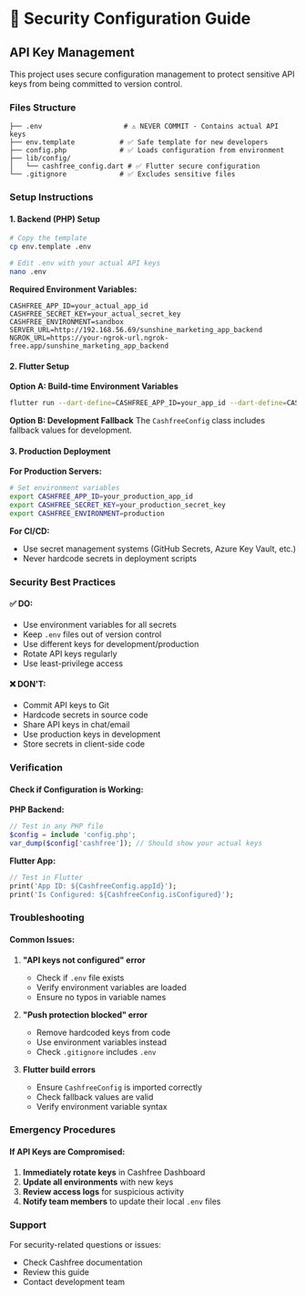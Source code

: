 # 🔐 Security Configuration Guide

## API Key Management

This project uses secure configuration management to protect sensitive API keys from being committed to version control.

### Files Structure

```
├── .env                    # ⚠️ NEVER COMMIT - Contains actual API keys
├── env.template           # ✅ Safe template for new developers
├── config.php             # ✅ Loads configuration from environment
├── lib/config/
│   └── cashfree_config.dart # ✅ Flutter secure configuration
└── .gitignore             # ✅ Excludes sensitive files
```

### Setup Instructions

#### 1. **Backend (PHP) Setup**

```bash
# Copy the template
cp env.template .env

# Edit .env with your actual API keys
nano .env
```

**Required Environment Variables:**
```env
CASHFREE_APP_ID=your_actual_app_id
CASHFREE_SECRET_KEY=your_actual_secret_key
CASHFREE_ENVIRONMENT=sandbox
SERVER_URL=http://192.168.56.69/sunshine_marketing_app_backend
NGROK_URL=https://your-ngrok-url.ngrok-free.app/sunshine_marketing_app_backend
```

#### 2. **Flutter Setup**

**Option A: Build-time Environment Variables**
```bash
flutter run --dart-define=CASHFREE_APP_ID=your_app_id --dart-define=CASHFREE_SECRET_KEY=your_secret_key
```

**Option B: Development Fallback**
The `CashfreeConfig` class includes fallback values for development.

#### 3. **Production Deployment**

**For Production Servers:**
```bash
# Set environment variables
export CASHFREE_APP_ID=your_production_app_id
export CASHFREE_SECRET_KEY=your_production_secret_key
export CASHFREE_ENVIRONMENT=production
```

**For CI/CD:**
- Use secret management systems (GitHub Secrets, Azure Key Vault, etc.)
- Never hardcode secrets in deployment scripts

### Security Best Practices

#### ✅ **DO:**
- Use environment variables for all secrets
- Keep `.env` files out of version control
- Use different keys for development/production
- Rotate API keys regularly
- Use least-privilege access

#### ❌ **DON'T:**
- Commit API keys to Git
- Hardcode secrets in source code
- Share API keys in chat/email
- Use production keys in development
- Store secrets in client-side code

### Verification

#### Check if Configuration is Working:

**PHP Backend:**
```php
// Test in any PHP file
$config = include 'config.php';
var_dump($config['cashfree']); // Should show your actual keys
```

**Flutter App:**
```dart
// Test in Flutter
print('App ID: ${CashfreeConfig.appId}');
print('Is Configured: ${CashfreeConfig.isConfigured}');
```

### Troubleshooting

#### Common Issues:

1. **"API keys not configured" error**
   - Check if `.env` file exists
   - Verify environment variables are loaded
   - Ensure no typos in variable names

2. **"Push protection blocked" error**
   - Remove hardcoded keys from code
   - Use environment variables instead
   - Check `.gitignore` includes `.env`

3. **Flutter build errors**
   - Ensure `CashfreeConfig` is imported correctly
   - Check fallback values are valid
   - Verify environment variable syntax

### Emergency Procedures

#### If API Keys are Compromised:

1. **Immediately rotate keys** in Cashfree Dashboard
2. **Update all environments** with new keys
3. **Review access logs** for suspicious activity
4. **Notify team members** to update their local `.env` files

### Support

For security-related questions or issues:
- Check Cashfree documentation
- Review this guide
- Contact development team
